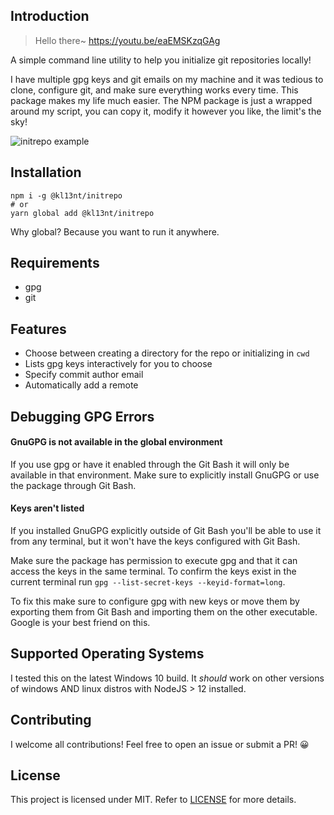 ## Introduction

> Hello there~ https://youtu.be/eaEMSKzqGAg

A simple command line utility to help you initialize git repositories locally!

I have multiple gpg keys and git emails on my machine and it was tedious to clone,
configure git, and make sure everything works every time. This package makes my
life much easier. The NPM package is just a wrapped around my script, you can
copy it, modify it however you like, the limit's the sky!

![initrepo example](https://user-images.githubusercontent.com/20807178/180826131-72ed9760-a452-411e-ab8a-e3d101937ec6.PNG)

## Installation

```
npm i -g @kl13nt/initrepo
# or
yarn global add @kl13nt/initrepo
```

Why global? Because you want to run it anywhere.

## Requirements

- gpg
- git

## Features

- Choose between creating a directory for the repo or initializing in `cwd`
- Lists gpg keys interactively for you to choose
- Specify commit author email
- Automatically add a remote

## Debugging GPG Errors

#### GnuGPG is not available in the global environment

If you use gpg or have it enabled through the Git Bash it will only be available
in that environment. Make sure to explicitly install GnuGPG or use the package
through Git Bash.

#### Keys aren't listed

If you installed GnuGPG explicitly outside of Git Bash you'll be able
to use it from any terminal, but it won't have the keys configured with Git
Bash.

Make sure the package has permission to execute gpg and that it can access the keys
in the same terminal. To confirm the keys exist in the current terminal run `gpg --list-secret-keys --keyid-format=long`.

To fix this make sure to configure gpg with new keys or move them by exporting
them from Git Bash and importing them on the other executable. Google is your
best friend on this.

## Supported Operating Systems

I tested this on the latest Windows 10 build. It _should_ work on other versions
of windows AND linux distros with NodeJS > 12 installed.

## Contributing

I welcome all contributions! Feel free to open an issue or submit a PR! 😀

## License

This project is licensed under MIT. Refer to [LICENSE](LICENSE) for more
details.
